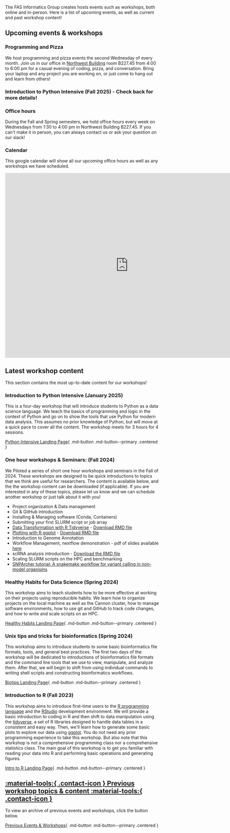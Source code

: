 The FAS Informatics Group creates hosts events such as workshops, both online and in-person. Here is a list of upcoming events, as well as current and past workshop content!

## Upcoming events & workshops

### Programming and Pizza

We host programming and pizza events the second Wednesday of every month. Join us in our office in [Northwest Building](https://maps.app.goo.gl/1MqNswcVaTYcCx68A) room B227.45 from 4:00 to 6:00 pm for a casual evening of coding, pizza, and conversation. Bring your laptop and any project you are working on, or just come to hang out and learn from others!

### Introduction to Python Intensive (Fall 2025) - Check back for more details!

### Office hours

During the Fall and Spring semesters, we hold office hours every week on Wednesdays from 1:30 to 4:00 pm in Northwest Building B227.45. If you can't make it in person, you can always contact us or ask your question on our slack!

### Calendar

This google calendar will show all our upcoming office hours as well as any workshops we have scheduled.

<center>
<iframe 
src="https://calendar.google.com/calendar/embed?src=c_3e2d956bb1940f61290f956a9f93bdf89237b8134433608498b1761b53996772%40group.calendar.google.com&ctz=America%2FNew_York" 
style="border: 0" 
width="800" 
height="600" 
frameborder="0" 
scrolling="no"
filter="invert(.9) saturate(0.5) hue-rotate(145deg)"
>

</iframe>
</center>

## Latest workshop content

This section contains the most up-to-date content for our workshops!

### Introduction to Python Intensive (January 2025)

This is a four-day workshop that will introduce students to Python as a data science language. We teach the basics of programming and logic in the context of Python and go on to show the tools that use Python for modern data analysis. This assumes no prior knowledge of Python, but will move at a quick pace to cover all the content. The workshop meets for 3 hours for 4 sessions. 

[Python Intensive Landing Page](Workshops/Python/index.md){ .md-button .md-button--primary .centered }

### One hour workshops & Seminars: (Fall 2024)

We Piloted a series of short one hour workshops and seminars in the Fall of 2024. These workshops are designed to be quick introductions to topics that we think are useful for researchers. The content is available below, and the the workshop content can be downloaded  (if applicable). If you are interested in any of these topics, please let us know and we can schedule another workshop or just talk about it with you!

- Project organization & Data management
- Git & GitHub introduction
- Installing & Managing software (Conda, Containers)
- Submitting your first SLURM script or job array
- [Data Transformation with R Tidyverse](Workshops/Standalone/R_tidyverse_revised.md) - [Download RMD file](Workshops/Standalone/R_tidyverse_revised.Rmd)
- [Plotting with R ggplot](Workshops/Standalone/R_ggplot_revised.md) - [Download RMD file](Workshops/Standalone/R_ggplot_revised.Rmd)
- Introduction to Genome Annotation
- Workflow Management, nextflow demonstration - pdf of slides available [here](Workshops/Standalone/Workflow_managers.pdf)
- scRNA analysis introduction - [Download the RMD file](Workshops/Standalone/SinglecellRNAseq.Rmd)
- Scaling SLURM scripts on the HPC and benchmarking
- <a href="Workshops/Standalone/snparcher-tutorial-202412.pdf" target="_blank">SNPArcher tutorial: A snakemake workflow for variant calling in non-model organisms</a>

### Healthy Habits for Data Science (Spring 2024)

This workshop aims to teach students how to be more effective at working on their projects using reproducible habits. We learn how to organize projects on the local machine as well as the Cannon cluster, how to manage software environments, how to use git and GitHub to track code changes, and how to write and scale scripts on an HPC.

[Healthy Habits Landing Page](Workshops/Healthy-habits/index.md){ .md-button .md-button--primary .centered }

### Unix tips and tricks for bioinformatics (Spring 2024)

This workshop aims to introduce students to some basic bioinformatics file formats, tools, and general best practices. The first two days of the workshop will be dedicated to introductions of bioinformatics file formats and the command line tools that we use to view, manipulate, and analyze them. After that, we will begin to shift from using individual commands to writing shell scripts and constructing bioinformatics workflows.

[Biotips Landing Page](Workshops/Biotips/index.md){ .md-button .md-button--primary .centered }

### Introduction to R (Fall 2023)

This workshop aims to introduce first-time users to the [R programming language](https://www.r-project.org/) and the [RStudio](https://posit.co/download/rstudio-desktop/) development environment. We will provide a basic introduction to coding in R and then shift to data manipulation using the [tidyverse](https://www.tidyverse.org/), a set of R libraries designed to handle data tables in a consistent and easy way. Then, we'll learn how to generate some basic plots to explore our data using [ggplot](https://ggplot2.tidyverse.org/). You do not need any prior programming experience to take this workshop. But also note that this workshop is not a comprehensive programming class nor a comprehensive statistics class. The main goal of this workshop is to get you familiar with reading your data into R and performing basic operations and generating figures.

[Intro to R Landing Page](Workshops/R/index.md){ .md-button .md-button--primary .centered }

## [:material-tools:{ .contact-icon } Previous workshop topics & content :material-tools:{ .contact-icon }](previous-events.md)

To view an archive of previous events and workshops, click the button below.

[Previous Events & Workshops](previous-events.md){ .md-button .md-button--primary .centered }
